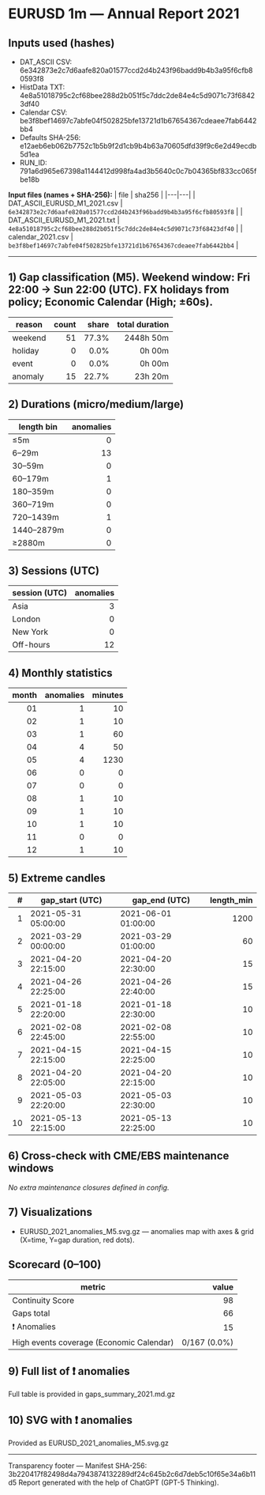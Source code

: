 # EURUSD 1m — Annual Report 2021

## Inputs used (hashes)
- DAT_ASCII CSV: 6e342873e2c7d6aafe820a01577ccd2d4b243f96badd9b4b3a95f6cfb80593f8
- HistData TXT: 4e8a51018795c2cf68bee288d2b051f5c7ddc2de84e4c5d9071c73f68423df40
- Calendar CSV: be3f8bef14697c7abfe04f502825bfe13721d1b67654367cdeaee7fab6442bb4
- Defaults SHA-256: e12aeb6eb062b7752c1b5b9f2d1cb9b4b63a70605dfd39f9c6e2d49ecdb5d1ea
- RUN_ID: 791a6d965e67398a1144412d998fa4ad3b5640c0c7b04365bf833cc065fbe18b

**Input files (names + SHA-256):**
| file | sha256 |
|---|---|
| DAT_ASCII_EURUSD_M1_2021.csv | `6e342873e2c7d6aafe820a01577ccd2d4b243f96badd9b4b3a95f6cfb80593f8` |
| DAT_ASCII_EURUSD_M1_2021.txt | `4e8a51018795c2cf68bee288d2b051f5c7ddc2de84e4c5d9071c73f68423df40` |
| calendar_2021.csv | `be3f8bef14697c7abfe04f502825bfe13721d1b67654367cdeaee7fab6442bb4` |

---
## 1) Gap classification (M5). Weekend window: Fri 22:00 → Sun 22:00 (UTC). FX holidays from policy; Economic Calendar (High; ±60s).
| reason | count | share | total duration |
|---|---:|---:|---:|
| weekend | 51 | 77.3% | 2448h 50m |
| holiday | 0 | 0.0% | 0h 00m |
| event | 0 | 0.0% | 0h 00m |
| anomaly | 15 | 22.7% | 23h 20m |

## 2) Durations (micro/medium/large)
| length bin | anomalies |
|---|---:|
| ≤5m | 0 |
| 6–29m | 13 |
| 30–59m | 0 |
| 60–179m | 1 |
| 180–359m | 0 |
| 360–719m | 0 |
| 720–1439m | 1 |
| 1440–2879m | 0 |
| ≥2880m | 0 |

## 3) Sessions (UTC)
| session (UTC) | anomalies |
|---|---:|
| Asia | 3 |
| London | 0 |
| New York | 0 |
| Off-hours | 12 |

## 4) Monthly statistics
| month | anomalies | minutes |
|---:|---:|---:|
| 01 | 1 | 10 |
| 02 | 1 | 10 |
| 03 | 1 | 60 |
| 04 | 4 | 50 |
| 05 | 4 | 1230 |
| 06 | 0 | 0 |
| 07 | 0 | 0 |
| 08 | 1 | 10 |
| 09 | 1 | 10 |
| 10 | 1 | 10 |
| 11 | 0 | 0 |
| 12 | 1 | 10 |

## 5) Extreme candles
| # | gap_start (UTC) | gap_end (UTC) | length_min |
|---:|---|---|---:|
| 1 | 2021-05-31 05:00:00 | 2021-06-01 01:00:00 | 1200 |
| 2 | 2021-03-29 00:00:00 | 2021-03-29 01:00:00 | 60 |
| 3 | 2021-04-20 22:15:00 | 2021-04-20 22:30:00 | 15 |
| 4 | 2021-04-26 22:25:00 | 2021-04-26 22:40:00 | 15 |
| 5 | 2021-01-18 22:20:00 | 2021-01-18 22:30:00 | 10 |
| 6 | 2021-02-08 22:45:00 | 2021-02-08 22:55:00 | 10 |
| 7 | 2021-04-15 22:15:00 | 2021-04-15 22:25:00 | 10 |
| 8 | 2021-04-20 22:05:00 | 2021-04-20 22:15:00 | 10 |
| 9 | 2021-05-03 22:20:00 | 2021-05-03 22:30:00 | 10 |
| 10 | 2021-05-13 22:15:00 | 2021-05-13 22:25:00 | 10 |

## 6) Cross-check with CME/EBS maintenance windows
_No extra maintenance closures defined in config._

## 7) Visualizations
- EURUSD_2021_anomalies_M5.svg.gz — anomalies map with axes & grid (X=time, Y=gap duration, red dots).

## Scorecard (0–100)
| metric | value |
|---|---:|
| Continuity Score | 98 |
| Gaps total | 66 |
| ❗ Anomalies | 15 |
| High events coverage (Economic Calendar) | 0/167 (0.0%) |


## 9) Full list of ❗ anomalies
Full table is provided in gaps_summary_2021.md.gz

## 10) SVG with ❗ anomalies
Provided as EURUSD_2021_anomalies_M5.svg.gz

---
Transparency footer
— Manifest SHA-256: 3b220417f82498d4a7943874132289df24c645b2c6d7deb5c10f65e34a6b11d5 Report generated with the help of ChatGPT (GPT-5 Thinking).
